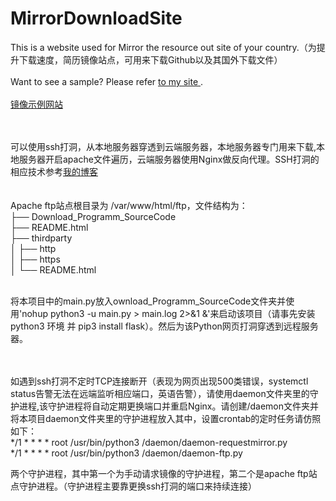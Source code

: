 # MirrorDownloadSite
This is a website used for Mirror the resource out site of your country.（为提升下载速度，简历镜像站点，可用来下载Github以及其国外下载文件）
<br><br>
Want to see a sample? Please refer <a href='https://mirror.fastspeedgo.xyz' target='_blank'> to my site </a>.
<br><br>
<a href='https://mirror.fastspeedgo.xyz' target='_blank'>镜像示例网站</a>

<br><br>
可以使用ssh打洞，从本地服务器穿透到云端服务器，本地服务器专门用来下载,本地服务器开启apache文件遍历，云端服务器使用Nginx做反向代理。SSH打洞的相应技术参考<a href='https://blog.mytlu.cn/?p=6' target='_blank'>我的博客</a><br><br><br>
Apache ftp站点根目录为 /var/www/html/ftp，文件结构为：<br>
├── Download_Programm_SourceCode<br>
├── README.html<br>
├── thirdparty<br>
│   ├── http<br>
│   ├── https<br>
│   └── README.html<br>

<br>
将本项目中的main.py放入ownload_Programm_SourceCode文件夹并使用'nohup python3 -u main.py > main.log 2>&1 &'来启动该项目（请事先安装python3 环境 并 pip3 install flask）。然后为该Python网页打洞穿透到远程服务器。

<br><br>
如遇到ssh打洞不定时TCP连接断开（表现为网页出现500类错误，systemctl status告警无法在远端监听相应端口，英语告警），请使用daemon文件夹里的守护进程,该守护进程将自动定期更换端口并重启Nginx。请创建/daemon文件夹并将本项目daemon文件夹里的守护进程放入其中，设置crontab的定时任务请仿照如下：<br>
*/1 * * * * root /usr/bin/python3 /daemon/daemon-requestmirror.py<br>
*/1 * * * * root /usr/bin/python3 /daemon/daemon-ftp.py

两个守护进程，其中第一个为手动请求镜像的守护进程，第二个是apache ftp站点守护进程。（守护进程主要靠更换ssh打洞的端口来持续连接）



